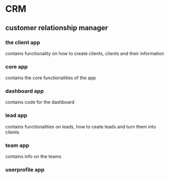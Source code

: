 # CRM
## customer relationship manager 

### the client app
contains functionality on how to create clients, clients and their information
### core app
contains the core functionalities of the app
### dashboard app
contains code for the dashboard
### lead app
contains functionalities on leads, how to ceate leads and turn them into clients
### team app
contains info on the teams
### userprofile app


